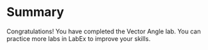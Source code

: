 # Summary

Congratulations! You have completed the Vector Angle lab. You can practice more labs in LabEx to improve your skills.
